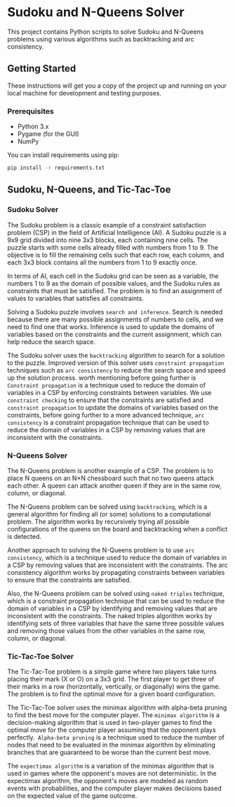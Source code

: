 # Sudoku and N-Queens Solver

This project contains Python scripts to solve Sudoku and N-Queens problems using various algorithms such as backtracking and arc consistency.

## Getting Started

These instructions will get you a copy of the project up and running on your local machine for development and testing purposes.

### Prerequisites

- Python 3.x
- Pygame (for the GUI)
- NumPy

You can install requirements using pip:

```bash
pip install -r requirements.txt
```

## Sudoku, N-Queens, and Tic-Tac-Toe

### Sudoku Solver

The Sudoku problem is a classic example of a constraint satisfaction problem (CSP) in the field of Artificial Intelligence (AI).
A Sudoku puzzle is a 9x9 grid divided into nine 3x3 blocks, each containing nine cells.
The puzzle starts with some cells already filled with numbers from 1 to 9.
The objective is to fill the remaining cells such that each row, each column, and each 3x3 block contains all the numbers from 1 to 9 exactly once.

In terms of AI, each cell in the Sudoku grid can be seen as a variable, the numbers 1 to 9 as the domain of possible values, and the Sudoku rules as constraints that must be satisfied.
The problem is to find an assignment of values to variables that satisfies all constraints.

Solving a Sudoku puzzle involves `search and inference`.
Search is needed because there are many possible assignments of numbers to cells, and we need to find one that works.
Inference is used to update the domains of variables based on the constraints and the current assignment, which can help reduce the search space.

The Sudoku solver uses the `backtracking` algorithm to search for a solution to the puzzle.
Improved version of this solver uses `constraint propagation` techniques such as `arc consistency` to reduce the search space and speed up the solution process.
worth mentioning before going further is `Constraint propagation` is a technique used to reduce the domain of variables in a CSP by enforcing constraints between variables.
We use `constraint checking` to ensure that the constraints are satisfied and `constraint propagation` to update the domains of variables based on the constraints,
before going further to a more advanced technique, `arc consistency` is a constraint propagation technique that can be used to reduce the domain of variables in a CSP by removing values that are inconsistent with the constraints.

### N-Queens Solver

The N-Queens problem is another example of a CSP.
The problem is to place N queens on an N×N chessboard such that no two queens attack each other.
A queen can attack another queen if they are in the same row, column, or diagonal.

The N-Queens problem can be solved using `backtracking`, which is a general algorithm for finding all (or some) solutions to a computational problem.
The algorithm works by recursively trying all possible configurations of the queens on the board and backtracking when a conflict is detected.

Another approach to solving the N-Queens problem is to use `arc consistency`, which is a technique used to reduce the domain of variables in a CSP by removing values that are inconsistent with the constraints.
The arc consistency algorithm works by propagating constraints between variables to ensure that the constraints are satisfied.

Also, the N-Queens problem can be solved using `naked triples` technique, which is a constraint propagation technique that can be used to reduce the domain of variables in a CSP by identifying and removing values that are inconsistent with the constraints.
The naked triples algorithm works by identifying sets of three variables that have the same three possible values and removing those values from the other variables in the same row, column, or diagonal.

### Tic-Tac-Toe Solver

The Tic-Tac-Toe problem is a simple game where two players take turns placing their mark (X or O) on a 3x3 grid.
The first player to get three of their marks in a row (horizontally, vertically, or diagonally) wins the game.
The problem is to find the optimal move for a given board configuration.

The Tic-Tac-Toe solver uses the minimax algorithm with alpha-beta pruning to find the best move for the computer player.
The `minimax algorithm` is a decision-making algorithm that is used in two-player games to find the optimal move for the computer player assuming that the opponent plays perfectly.`
Alpha-beta pruning` is a technique used to reduce the number of nodes that need to be evaluated in the minimax algorithm by eliminating branches that are guaranteed to be worse than the current best move.

The `expectimax algorithm` is a variation of the minimax algorithm that is used in games where the opponent's moves are not deterministic.
In the expectimax algorithm, the opponent's moves are modeled as random events with probabilities, and the computer player makes decisions based on the expected value of the game outcome.

